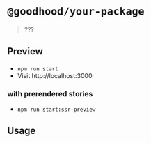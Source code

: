 # `@goodhood/your-package`

> ???

## Preview

- `npm run start`
- Visit http://localhost:3000

### with prerendered stories

- `npm run start:ssr-preview`

## Usage



